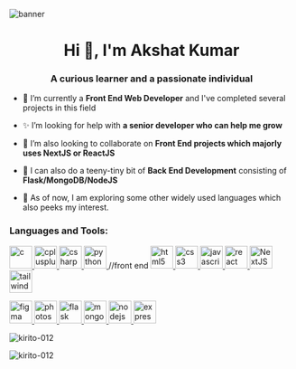 <img src='https://mir-s3-cdn-cf.behance.net/project_modules/2800_opt_1/79731568097599.5b50bca477735.jpg' alt="banner"></img>

<h1 align="center">Hi 👋, I'm Akshat Kumar</h1>
<h3 align="center">A curious learner and a passionate individual</h3>

- 🌱 I’m currently a **Front End Web Developer** and I've completed several projects in this field

- ✨ I’m looking for help with **a senior developer who can help me grow**

- 👯 I’m also looking to collaborate on **Front End projects which majorly uses NextJS or ReactJS**

- 🤝 I can also do a teeny-tiny bit of **Back End Development** consisting of **Flask/MongoDB/NodeJS**

- 🎊 As of now, I am exploring some other widely used languages which also peeks my interest.



<p align="left">
</p>

<h3 align="left">Languages and Tools:</h3>
<p align="left"> 
<a href="https://www.cprogramming.com/" target="_blank" rel="noreferrer"> <img src="https://wallpapercave.com/wp/wp4521293.png" alt="c" width="40" height="40"/> </a> 
<a href="https://www.w3schools.com/cpp/" target="_blank" rel="noreferrer"> <img src="https://cdn-icons-png.flaticon.com/512/6132/6132222.png" alt="cplusplus" width="40" height="40"/> </a> 
<a href="https://www.w3schools.com/cs/" target="_blank" rel="noreferrer"> <img src="https://e7.pngegg.com/pngimages/328/221/png-clipart-c-programming-language-logo-microsoft-visual-studio-net-framework-javascript-icon-purple-logo.png" alt="csharp" width="40" height="40"/> </a> 
<a href="https://www.python.org" target="_blank" rel="noreferrer"> <img src="https://cdn3.iconfinder.com/data/icons/logos-and-brands-adobe/512/267_Python-1024.png" alt="python" width="40" height="40"/> </a>
//front end
<a href="https://www.w3.org/html/" target="_blank" rel="noreferrer"> <img src="https://th.bing.com/th/id/OIP.bI8KDjd8-nDvzTX_Uok7FwHaHa?pid=ImgDet&rs=1" alt="html5" width="40" height="40"/> </a>
<a href="https://www.w3schools.com/css/" target="_blank" rel="noreferrer"> <img src="https://cdn.freebiesupply.com/logos/large/2x/css3-logo-png-transparent.png" alt="css3" width="40" height="40"/> </a> 
<a href="https://developer.mozilla.org/en-US/docs/Web/JavaScript" target="_blank" rel="noreferrer"> <img src="https://th.bing.com/th/id/OIP.PHBTJoshbg880IH9z_PB6QHaHa?pid=ImgDet&rs=1" alt="javascript" width="40" height="40"/> </a> 
<a href="https://reactjs.org/" target="_blank" rel="noreferrer"> <img src="https://cdn.freebiesupply.com/logos/large/2x/react-1-logo-png-transparent.png" alt="react" width="40" height="40"/> </a>
<a href="https://nextjs.org/" target="_blank" rel="noreferrer"> <img src="https://seeklogo.com/images/N/next-js-icon-logo-EE302D5DBD-seeklogo.com.png" alt="NextJS" width="40" height="40"/> </a>
<a href="https://tailwindcss.com/" target="_blank" rel="noreferrer"> <img src="https://www.vectorlogo.zone/logos/tailwindcss/tailwindcss-icon.svg" alt="tailwind" width="40" height="40"/> </a> </p>
<a href="https://www.figma.com/" target="_blank" rel="noreferrer"> <img src="https://cdn-images-1.medium.com/v2/resize:fit:1600/1*6XgfDCVn81AYX68Xvd2I-g@2x.png" alt="figma" width="40" height="40"/> </a> 
<a href="https://www.photoshop.com/en" target="_blank" rel="noreferrer"> <img src="https://logodownload.org/wp-content/uploads/2019/10/adobe-photoshop-logo.png" alt="photoshop" width="40" height="40"/> </a> 
<a href="https://flask.palletsprojects.com/" target="_blank" rel="noreferrer"> <img src="https://www.vectorlogo.zone/logos/pocoo_flask/pocoo_flask-icon.svg" alt="flask" width="40" height="40"/> </a> 
<a href="https://www.mongodb.com/" target="_blank" rel="noreferrer"> <img src="https://th.bing.com/th/id/R.0e23481b805fa66eb9ff0c177ff27030?rik=00LN9yVT3nMAyw&riu=http%3a%2f%2fpluspng.com%2fimg-png%2flogo-mongodb-png-mongodb-1600.png&ehk=YwJU48GqAzZ6V3Zlafc4pyilw%2biV5XBxEO7chpNV3M8%3d&risl=&pid=ImgRaw&r=0" alt="mongodb" width="40" height="40"/> </a>
<a href="https://nodejs.org" target="_blank" rel="noreferrer"> <img src="https://th.bing.com/th/id/OIP.WHN6JuyoYAmczWMja7Yr-wHaHX?pid=ImgDet&rs=1" alt="nodejs" width="40" height="40"/> </a>
<a href="https://expressjs.com" target="_blank" rel="noreferrer"> <img src="https://ajeetchaulagain.com/static/7cb4af597964b0911fe71cb2f8148d64/87351/express-js.png" alt="express" width="40" height="40"/> </a>

<p><img align="center" src="https://github-readme-streak-stats.herokuapp.com/?user=kirito-012&" alt="kirito-012" /></p>

<p><img align="left" src="https://github-readme-stats.vercel.app/api/top-langs?username=kirito-012&show_icons=true&locale=en&layout=compact" alt="kirito-012" /></p>
